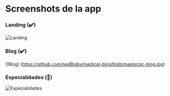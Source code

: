 # Screenshots de la app

### Landing (✔️)
![Landing](https://github.com/nedBigby/medical-blog/blob/master/sc-landing.jpg)

### Blog (✔️)
![Blog] (https://github.com/nedBigby/medical-blog/blob/master/sc-blog.jpg)

### Especialidades (🚧)
![Especialidades](https://github.com/nedBigby/medical-blog/blob/master/sc-especialidades.jpg)
